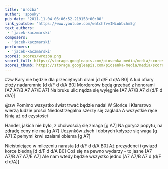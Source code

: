 ```yaml
---
title: 'Wróżba'
author: 'spooky'
pub_date: '2011-11-04 06:06:52.219158+00:00'
link_youtube: 'https://www.youtube.com/watch?v=IHioWbchm5g'
text_authors:
 - 'jacek-kaczmarski'
composers:
 - 'jacek-kaczmarski'
performers:
 - 'jacek-kaczmarski'
score1: scores/wrozba.png
score1_full: https://storage.googleapis.com/piosenka-media/media/scores/wrozba.png
score1_thumb: https://storage.googleapis.com/piosenka-media/media/scores/wrozba.png.180x0_q85_upscale.jpg
---
```


#zw
Kary nie będzie dla przeciętnych drani [d d/F d d/A B0]
A lud ofiary złoży nadaremnie [d d/F d d/A B0]
Morderców będą grzebać z honorami [A7 A7/B A7 A7/E A7]
Na bruku ulic nędza się wylęgnie [A7 A7/B A7 d (d/F d d/A)]

@zw
Pomimo wszystko świat trwać będzie nadal 
W Słońce i Kłamstwo wierzą ludzie prości
Niedostrzegalna szerzy się zagłada
A wszystkie ręce lśnią aż od czystości

Handel, jakich nie było, z chciwością się zmaga [g A7]
Na gorycz popytu, na zdradę ceny nie ma [g A7]
Uczynków złych i dobrych kołysze się waga [g A7]
Z pełnymi krwi szalami obiema [g A7]

Nieistniejące w milczeniu narasta [d d/F d d/A B0]
Aż prezydenci i gwiazd korce bledną [d d/F d d/A B0]
Coś się na pewno wydarzy - to jasne [A7 A7/B A7 A7/E A7]
Ale nam wtedy będzie wszystko jedno [A7 A7/B A7 d (d/F d d/A)]